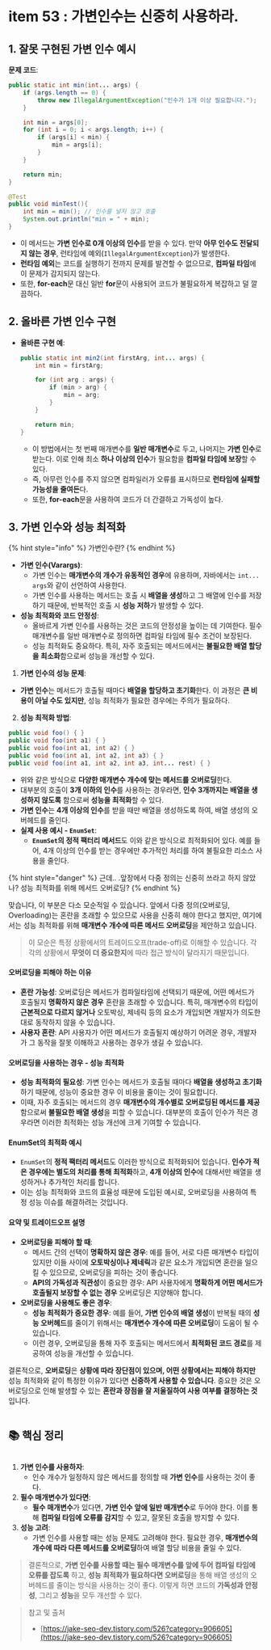 # item 53 : 가변인수는 신중히 사용하라.

## 1. 잘못 구현된 가변 인수 예시

**문제 코드**:

```java
public static int min(int... args) {
    if (args.length == 0) {
        throw new IllegalArgumentException("인수가 1개 이상 필요합니다.");
    }

    int min = args[0];
    for (int i = 0; i < args.length; i++) {
        if (args[i] < min) {
            min = args[i];
        }
    }

    return min;
}

@Test
public void minTest(){
    int min = min(); // 인수를 넣지 않고 호출
    System.out.println("min = " + min);
}
```

* 이 메서드는 **가변 인수로 0개 이상의 인수**를 받을 수 있다. 만약 **아무 인수도 전달되지 않는 경우**, 런타임에 예외(`IllegalArgumentException`)가 발생한다.
* **런타임 예외**는 코드를 실행하기 전까지 문제를 발견할 수 없으므로, **컴파일 타임**에 이 문제가 감지되지 않는다.
* 또한, **for-each**문 대신 일반 **for**문이 사용되어 코드가 불필요하게 복잡하고 덜 깔끔하다.

## 2. 올바른 가변 인수 구현

*   **올바른 구현 예**:

    ```java
    public static int min2(int firstArg, int... args) {
        int min = firstArg;

        for (int arg : args) {
            if (min > arg) {
                min = arg;
            }
        }

        return min;
    }
    ```

    * 이 방법에서는 첫 번째 매개변수를 **일반 매개변수**로 두고, 나머지는 **가변 인수**로 받는다. 이로 인해 최소 **하나 이상의 인수**가 필요함을 **컴파일 타임에 보장**할 수 있다.
    * 즉, 아무런 인수를 주지 않으면 컴파일러가 오류를 표시하므로 **런타임에 실패할 가능성을 줄여든**다.
    * 또한, **for-each**문을 사용하여 코드가 더 간결하고 가독성이 높다.

## 3. 가변 인수와 성능 최적화

{% hint style="info" %}
가변인수란?&#x20;
{% endhint %}

* **가변 인수(Varargs)**:
  * 가변 인수는 **매개변수의 개수가 유동적인 경우**에 유용하며, 자바에서는 `int... args`와 같이 선언하여 사용한다.
  * 가변 인수를 사용하는 메서드는 호출 시 **배열을 생성**하고 그 배열에 인수를 저장하기 때문에, 반복적인 호출 시 **성능 저하**가 발생할 수 있다.
* **성능 최적화와 코드 안정성**:
  * 올바르게 가변 인수를 사용하는 것은 코드의 안정성을 높이는 데 기여한다. 필수 매개변수를 일반 매개변수로 정의하면 컴파일 타임에 필수 조건이 보장된다.
  * 성능 최적화도 중요하다. 특히, 자주 호출되는 메서드에서는 **불필요한 배열 할당을 최소화**함으로써 성능을 개선할 수 있다.

1. **가변 인수의 성능 문제**:

* **가변 인수**는 메서드가 호출될 때마다 **배열을 할당하고 초기화**한다. 이 과정은 **큰 비용이 아닐 수도 있지만**, 성능 최적화가 필요한 경우에는 주의가 필요하다.

2. **성능 최적화 방법**:

```java
public void foo() { }
public void foo(int a1) { }
public void foo(int a1, int a2) { }
public void foo(int a1, int a2, int a3) { }
public void foo(int a1, int a2, int a3, int... rest) { }
```

* 위와 같은 방식으로 **다양한 매개변수 개수에 맞는 메서드를 오버로딩**한다.
* 대부분의 호출이 **3개 이하의 인수**를 사용하는 경우라면, **인수 3개까지는 배열을 생성하지 않도록** 함으로써 **성능을 최적화**할 수 있다.
* **가변 인수**는 **4개 이상의 인수**를 받을 때만 배열을 생성하도록 하여, 배열 생성의 오버헤드를 줄인다.
* **실제 사용 예시 - `EnumSet`**:
  * **`EnumSet`의 정적 팩터리 메서드**도 이와 같은 방식으로 최적화되어 있다. 예를 들어, 4개 이상의 인수를 받는 경우에만 추가적인 처리를 하여 불필요한 리소스 사용을 줄인다.

{% hint style="danger" %}
근데.. .앞장에서 다중 정의는 신중히 쓰라고 하지 않았나? 성능 최적화를 위해 메서드 오버로딩?
{% endhint %}

맞습니다, 이 부분은 다소 모순적일 수 있습니다. 앞에서 다중 정의(오버로딩, Overloading)는 혼란을 초래할 수 있으므로 사용을 신중히 해야 한다고 했지만, 여기에서는 성능 최적화를 위해 **매개변수 개수에 따른 메서드 오버로딩**을 제안하고 있습니다.

> 이 모순은 특정 상황에서의 트레이드오프(trade-off)로 이해할 수 있습니다. 각각의 상황에서 **무엇이 더 중요한지**에 따라 접근 방식이 달라지기 때문입니다.

#### 오버로딩을 피해야 하는 이유

* **혼란 가능성**: 오버로딩은 메서드가 컴파일타임에 선택되기 때문에, 어떤 메서드가 호출될지 **명확하지 않은 경우** 혼란을 초래할 수 있습니다. 특히, 매개변수의 타입이 **근본적으로 다르지 않거나** 오토박싱, 제네릭 등의 요소가 개입되면 개발자가 의도한 대로 동작하지 않을 수 있습니다.
* **사용자 혼란**: API 사용자가 어떤 메서드가 호출될지 예상하기 어려운 경우, 개발자가 그 동작을 잘못 이해하고 사용하는 경우가 생길 수 있습니다.

#### 오버로딩을 사용하는 경우 - 성능 최적화

* **성능 최적화의 필요성**: 가변 인수는 메서드가 호출될 때마다 **배열을 생성하고 초기화**하기 때문에, 성능이 중요한 경우 이 비용을 줄이는 것이 필요합니다.
* 이때, 자주 호출되는 메서드의 경우 **매개변수의 개수별로 오버로딩된 메서드를 제공**함으로써 **불필요한 배열 생성**을 피할 수 있습니다. 대부분의 호출이 인수가 적은 경우라면 이러한 최적화는 성능 개선에 크게 기여할 수 있습니다.

#### EnumSet의 최적화 예시

* `EnumSet`의 **정적 팩터리 메서드**도 이러한 방식으로 최적화되어 있습니다. **인수가 적은 경우에는 별도의 처리를 통해 최적화**하고, **4개 이상의 인수**에 대해서만 배열을 생성하거나 추가적인 처리를 합니다.
* 이는 성능 최적화와 코드의 효율성 때문에 도입된 예시로, 오버로딩을 사용하여 특정 성능 이슈를 해결하려는 것입니다.

#### 요약 및 트레이드오프 설명

* **오버로딩을 피해야 할 때**:
  * 메서드 간의 선택이 **명확하지 않은 경우**: 예를 들어, 서로 다른 매개변수 타입이 있지만 이들 사이에 **오토박싱이나 제네릭**과 같은 요소가 개입되면 혼란을 일으킬 수 있으므로, 오버로딩을 피하는 것이 좋습니다.
  * **API의 가독성과 직관성**이 중요한 경우: API 사용자에게 **명확하게 어떤 메서드가 호출될지 보장할 수 없는 경우** 오버로딩은 지양해야 합니다.
* **오버로딩을 사용해도 좋은 경우**:
  * **성능 최적화가 중요한 경우**: 예를 들어, **가변 인수의 배열 생성**이 반복될 때의 **성능 오버헤드**를 줄이기 위해서는 **매개변수 개수에 따른 오버로딩**이 도움이 될 수 있습니다.
  * 이런 경우, 오버로딩을 통해 자주 호출되는 메서드에서 **최적화된 코드 경로**를 제공하여 성능을 개선할 수 있습니다.

결론적으로, **오버로딩**은 **상황에 따라 장단점이 있으며, 어떤 상황에서는 피해야 하지만** 성능 최적화와 같이 특정한 이유가 있다면 **신중하게 사용할 수 있습니다**. 중요한 것은 오버로딩으로 인해 발생할 수 있는 **혼란과 장점을 잘 저울질하여 사용 여부를 결정하는 것**입니다.

<figure><img src="../../../../.gitbook/assets/image (1) (1) (1) (1) (1) (1) (1) (1) (1) (1) (1) (1) (1) (1) (1) (1) (1) (1) (1) (1) (1) (1) (1) (1) (1) (1) (1) (1) (1) (1) (1) (1).png" alt=""><figcaption></figcaption></figure>

## 📚 핵심 정리

<figure><img src="../../../../.gitbook/assets/image (4) (1) (1) (1) (1) (1) (1) (1) (1) (1) (1) (1) (1) (1) (1) (1) (1) (1) (1) (1) (1).png" alt=""><figcaption></figcaption></figure>

1. **가변 인수를 사용하자**:
   * 인수 개수가 일정하지 않은 메서드를 정의할 때 **가변 인수**를 사용하는 것이 좋다.
2. **필수 매개변수가 있다면**:
   * **필수 매개변수**가 있다면, **가변 인수 앞에 일반 매개변수**로 두어야 한다. 이를 통해 **컴파일 타임에 오류를 감지**할 수 있고, 잘못된 호출을 방지할 수 있다.
3. **성능 고려**:
   * 가변 인수를 사용할 때는 성능 문제도 고려해야 한다. 필요한 경우, **매개변수의 개수에 따라 다른 메서드를 오버로딩**하여 배열 할당 비용을 줄일 수 있다.

> 결론적으로, **가변 인수를 사용할 때는 필수 매개변수를 앞에 두어 컴파일 타임에 오류를 잡도록** 하고, **성능 최적화가 필요하다면 오버로딩**을 통해 배열 생성의 오버헤드를 줄이는 방식을 사용하는 것이 좋다. 이렇게 하면 코드의 **가독성과 안정성**, 그리고 **성능**을 모두 개선할 수 있다.



> 참고 및 출처
>
> * [https://jake-seo-dev.tistory.com/526?category=906605](https://jake-seo-dev.tistory.com/526?category=906605)
